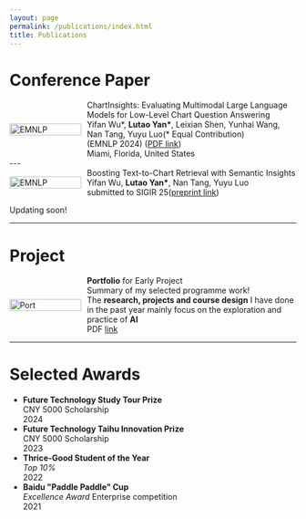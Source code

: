 ```yaml
---
layout: page
permalink: /publications/index.html
title: Publications
---
```



# Conference Paper

<div style="display: flex; flex-wrap: nowrap; align-items: center;">
  <div style="flex: 0 0 25%;">
    <img src="https://lutaoyan.github.io/images/Pub/emnlp2024.png" alt="EMNLP" width="100%" height="auto">
  </div>
  <div style="flex: 0 0 75%; padding-left: 10px; box-sizing: border-box; display: flex; align-items: center;">
    <div>
      ChartInsights: Evaluating Multimodal Large Language Models for Low-Level Chart Question Answering<br>
      Yifan Wu*, <strong>Lutao Yan*</strong>, Leixian Shen, Yunhai Wang, Nan Tang, Yuyu Luo(* Equal Contribution)<br>
      (EMNLP 2024)
      (<a href="https://2024.emnlp.org/">PDF link</a>)<br>
      Miami, Florida, United States
    </div>
  </div>
</div>
---

<div style="display: flex; flex-wrap: nowrap; align-items: center;">
  <div style="flex: 0 0 25%;">
    <img src="https://lutaoyan.github.io/images/Pub/emnlp2024.png" alt="EMNLP" width="100%" height="auto">
  </div>
  <div style="flex: 0 0 75%; padding-left: 10px; box-sizing: border-box; display: flex; align-items: center;">
    <div>
      Boosting Text-to-Chart Retrieval with Semantic Insights<br>
      Yifan Wu, <strong>Lutao Yan*</strong>, Nan Tang, Yuyu Luo<br>
      submitted to SIGIR 25(<a href="https://lutaoyan.github.io/file/SIGIR_25_Chart_Retrieval.pdf">preprint link</a>)<br>
    </div>
  </div>
</div>

Updating soon!





---

# Project
<div style="display: flex; flex-wrap: nowrap; align-items: center;">
  <div style="flex: 0 0 25%;">
    <img src="https://lutaoyan.github.io/images/Pub/Portfolio.png" alt="Port" width="100%" height="auto">
  </div>
  <div style="flex: 0 0 75%; padding-left: 10px; box-sizing: border-box; display: flex; align-items: center;">
    <div>
      <strong>Portfolio</strong> for Early Project<br>
      Summary of my selected programme work!<br>
      The <strong>research, projects and course design</strong> I have done in the past year mainly focus on the exploration and practice of <strong>AI</strong><br>
      PDF <a href="https://lutaoyan.github.io/images/Pub/Portfolio.pdf">link</a>
    </div>
  </div>
</div>





---

# Selected Awards
- **Future Technology Study Tour Prize**  
  CNY 5000 Scholarship  
  2024  
- **Future Technology Taihu Innovation Prize**  
  CNY 5000 Scholarship  
  2023  
- **Thrice-Good Student of the Year**  
  _Top 10%_  
  2022  
- **Baidu "Paddle Paddle" Cup**  
  _Excellence Award_    Enterprise competition  
  2021  



